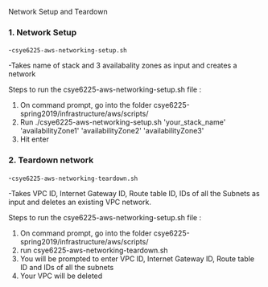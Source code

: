  Network Setup and Teardown

### 1. Network Setup 

   -`csye6225-aws-networking-setup.sh`
   
   -Takes name of stack and 3 availabality zones as input and creates a network
   
   Steps to run the csye6225-aws-networking-setup.sh file :
   1. On command prompt, go into the folder csye6225-spring2019/infrastructure/aws/scripts/
   2. Run ./csye6225-aws-networking-setup.sh 'your_stack_name' 'availabilityZone1' 'availabilityZone2' 'availabilityZone3'
   3. Hit enter
   

### 2. Teardown network

   -`csye6225-aws-networking-teardown.sh`
   
   -Takes VPC ID, Internet Gateway ID, Route table ID, IDs of all the Subnets as input and deletes an existing VPC network.
   
   Steps to run the csye6225-aws-networking-setup.sh file :
   1. On command prompt, go into the folder csye6225-spring2019/infrastructure/aws/scripts/
   2. run csye6225-aws-networking-teardown.sh
   3. You will be prompted to enter VPC ID, Internet Gateway ID, Route table ID and IDs of all the subnets   
   4. Your VPC will be deleted

